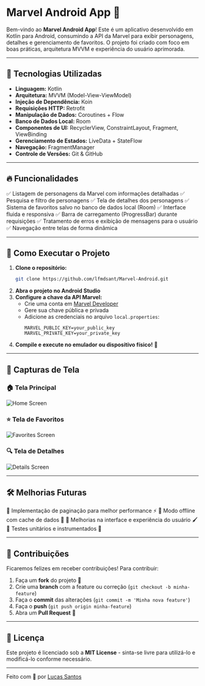 # Marvel Android App 🚀

Bem-vindo ao **Marvel Android App**! Este é um aplicativo desenvolvido em Kotlin para Android, consumindo a API da Marvel para exibir personagens, detalhes e gerenciamento de favoritos. O projeto foi criado com foco em boas práticas, arquitetura MVVM e experiência do usuário aprimorada.

---

## 📌 Tecnologias Utilizadas

- **Linguagem:** Kotlin
- **Arquitetura:** MVVM (Model-View-ViewModel)
- **Injeção de Dependência:** Koin
- **Requisições HTTP:** Retrofit
- **Manipulação de Dados:** Coroutines + Flow
- **Banco de Dados Local:** Room
- **Componentes de UI:** RecyclerView, ConstraintLayout, Fragment, ViewBinding
- **Gerenciamento de Estados:** LiveData + StateFlow
- **Navegação:** FragmentManager
- **Controle de Versões:** Git & GitHub

---

## 🔥 Funcionalidades

✅ Listagem de personagens da Marvel com informações detalhadas
✅ Pesquisa e filtro de personagens
✅ Tela de detalhes dos personagens
✅ Sistema de favoritos salvo no banco de dados local (Room)
✅ Interface fluida e responsiva
✅ Barra de carregamento (ProgressBar) durante requisições
✅ Tratamento de erros e exibição de mensagens para o usuário
✅ Navegação entre telas de forma dinâmica

---

## 🎯 Como Executar o Projeto

1. **Clone o repositório:**
   ```sh
   git clone https://github.com/lfmdsant/Marvel-Android.git
   ```
2. **Abra o projeto no Android Studio**
3. **Configure a chave da API Marvel:**
   - Crie uma conta em [Marvel Developer](https://developer.marvel.com/)
   - Gere sua chave pública e privada
   - Adicione as credenciais no arquivo `local.properties`:
     ```properties
     MARVEL_PUBLIC_KEY=your_public_key
     MARVEL_PRIVATE_KEY=your_private_key
     ```
4. **Compile e execute no emulador ou dispositivo físico!** 🚀

---

## 📸 Capturas de Tela

### 🏠 Tela Principal
![Home Screen](https://via.placeholder.com/600x300?text=Home+Screen)

### ⭐ Tela de Favoritos
![Favorites Screen](https://via.placeholder.com/600x300?text=Favorites+Screen)

### 🔍 Tela de Detalhes
![Details Screen](https://via.placeholder.com/600x300?text=Details+Screen)

---

## 🛠 Melhorias Futuras

🔹 Implementação de paginação para melhor performance ⚡
🔹 Modo offline com cache de dados 📡
🔹 Melhorias na interface e experiência do usuário 🖌️
🔹 Testes unitários e instrumentados 🧪

---

## 🤝 Contribuições

Ficaremos felizes em receber contribuições! Para contribuir:
1. Faça um **fork** do projeto 🍴
2. Crie uma **branch** com a feature ou correção (`git checkout -b minha-feature`)
3. Faça o **commit** das alterações (`git commit -m 'Minha nova feature'`)
4. Faça o **push** (`git push origin minha-feature`)
5. Abra um **Pull Request** 🚀

---

## 📜 Licença

Este projeto é licenciado sob a **MIT License** - sinta-se livre para utilizá-lo e modificá-lo conforme necessário.

---

Feito com 💙 por [Lucas Santos](https://github.com/lfmdsant)
